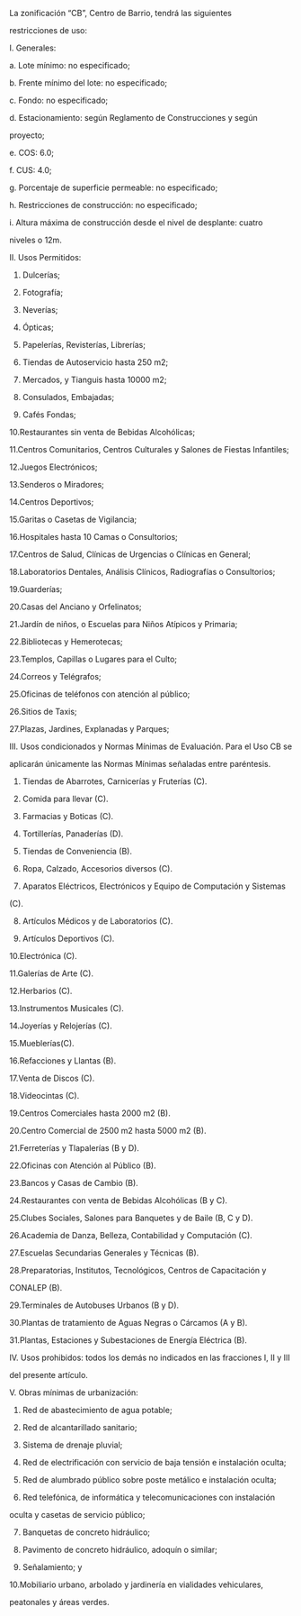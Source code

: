 La zonificación “CB”, Centro de Barrio, tendrá las siguientes

restricciones de uso:

I. Generales:

a.	Lote mínimo: no especificado;

b.	Frente mínimo del lote: no especificado;

c.	Fondo: no especificado;

d.	Estacionamiento:	según	Reglamento	de	Construcciones	y	según

proyecto;

e.	COS: 6.0;

f.	CUS: 4.0;

g.	Porcentaje de superficie permeable: no especificado;

h.	Restricciones de construcción: no especificado;

i.	Altura máxima de construcción desde el nivel de desplante: cuatro

niveles o 12m.

II. Usos Permitidos:

1.	Dulcerías;

2.	Fotografía;

3.	Neverías;

4.	Ópticas;

5.	Papelerías, Revisterías, Librerías;

6.	Tiendas de Autoservicio hasta 250 m2;

7.	Mercados, y Tianguis hasta 10000 m2;

8.	Consulados, Embajadas;

9.	Cafés Fondas;

10.Restaurantes sin venta de Bebidas Alcohólicas;

11.Centros Comunitarios, Centros Culturales y Salones de Fiestas Infantiles;

12.Juegos Electrónicos;

13.Senderos o Miradores;










14.Centros Deportivos;

15.Garitas o Casetas de Vigilancia;

16.Hospitales hasta 10 Camas o Consultorios;

17.Centros de Salud, Clínicas de Urgencias o Clínicas en General;

18.Laboratorios Dentales, Análisis Clínicos, Radiografías o Consultorios;

19.Guarderías;

20.Casas del Anciano y Orfelinatos;

21.Jardín de niños, o Escuelas para Niños Atípicos y Primaria;

22.Bibliotecas y Hemerotecas;

23.Templos, Capillas o Lugares para el Culto;

24.Correos y Telégrafos;

25.Oficinas de teléfonos con atención al público;

26.Sitios de Taxis;

27.Plazas, Jardines, Explanadas y Parques;

III. Usos condicionados y Normas Mínimas de Evaluación. Para el Uso CB se

aplicarán únicamente las Normas Mínimas señaladas entre paréntesis.

1.	Tiendas de Abarrotes, Carnicerías y Fruterías (C).

2.	Comida para llevar (C).

3.	Farmacias y Boticas (C).

4.	Tortillerías, Panaderías (D).

5.	Tiendas de Conveniencia (B).

6.	Ropa, Calzado, Accesorios diversos (C).

7.	Aparatos Eléctricos, Electrónicos y Equipo de Computación y Sistemas

(C).

8.	Artículos Médicos y de Laboratorios (C).

9.	Artículos Deportivos (C).

10.Electrónica (C).

11.Galerías de Arte (C).

12.Herbarios (C).

13.Instrumentos Musicales (C).

14.Joyerías y Relojerías (C).










15.Mueblerías(C).

16.Refacciones y Llantas (B).

17.Venta de Discos (C).

18.Videocintas (C).

19.Centros Comerciales hasta 2000 m2 (B).

20.Centro Comercial de 2500 m2 hasta 5000 m2 (B).

21.Ferreterías y Tlapalerías (B y D).

22.Oficinas con Atención al Público (B).

23.Bancos y Casas de Cambio (B).

24.Restaurantes con venta de Bebidas Alcohólicas (B y C).

25.Clubes Sociales, Salones para Banquetes y de Baile (B, C y D).

26.Academia de Danza, Belleza, Contabilidad y Computación (C).

27.Escuelas Secundarias Generales y Técnicas (B).

28.Preparatorias,	Institutos,	Tecnológicos,	Centros	de	Capacitación	y

CONALEP (B).

29.Terminales de Autobuses Urbanos (B y D).

30.Plantas de tratamiento de Aguas Negras o Cárcamos (A y B).

31.Plantas, Estaciones y Subestaciones de Energía Eléctrica (B).

IV. Usos prohibidos: todos los demás no indicados en las fracciones I, II y III

del presente artículo.

V. Obras mínimas de urbanización:

1.	Red de abastecimiento de agua potable;

2.	Red de alcantarillado sanitario;

3.	Sistema de drenaje pluvial;

4.	Red de electrificación con servicio de baja tensión e instalación oculta;

5.	Red de alumbrado público sobre poste metálico e instalación oculta;

6.	Red	telefónica,	de	informática	y	telecomunicaciones	con	instalación

oculta y casetas de servicio	público;

7.	Banquetas de concreto hidráulico;

8.	Pavimento de concreto hidráulico, adoquín o similar;

9.	Señalamiento; y










10.Mobiliario	urbano,	arbolado	y	jardinería	en	vialidades	vehiculares,

peatonales y áreas verdes.